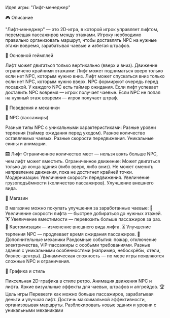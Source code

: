 Идея игры: "Лифт-менеджер"

🎮 Описание

"Лифт-менеджер" — это 2D-игра, в которой игрок управляет лифтом, перемещая пассажиров между этажами. Игроку необходимо правильно организовать маршрут, чтобы доставлять NPC на нужные этажи вовремя, зарабатывая чаевые и избегая штрафов.

🚀 Основной геймплей

Лифт может двигаться только вертикально (вверх и вниз).
Движение ограничено крайними этажами:
Лифт может подниматься вверх только если нет NPC, которым нужно вниз.
Лифт может спускаться вниз только если нет NPC, которым нужно вверх.
NPC формируют очередь перед посадкой.
У каждого NPC есть таймер ожидания.
Если лифт успевает доставить NPC вовремя — игрок получает чаевые.
Если NPC не попал на нужный этаж вовремя — игрок получает штраф.

🏢 Поведения и механики

🏃 NPC (пассажиры)

Разные типы NPC с уникальными характеристиками:
Разные уровни терпения (таймер ожидания перед уходом).
Разное количество оставляемых чаевых.
Разные скорости передвижения.
Уникальные скины и анимации.

🛗 Лифт
Ограниченное количество мест — нельзя взять больше NPC, чем лифт может вместить.
Ограниченное движение:
Может двигаться только до конца здания (либо вверх, либо вниз).
Не может сменить направление движения, пока не достигнет крайней точки.
Модернизации:
Увеличение скорости передвижения.
Увеличение грузоподъёмности (количество пассажиров).
Улучшение внешнего вида.

🏪 Магазин

В магазине можно покупать улучшения за заработанные чаевые:
🔺 Увеличение скорости лифта — быстрее добираться до нужных этажей.
🏋️ Увеличение вместимости — перевозить больше пассажиров за раз.
🎨 Кастомизация — изменение внешнего вида лифта.
⏳ Улучшение терпения NPC — продлевает время ожидания пассажиров.
🎯 Дополнительные механики
Рандомные события: пожар, отключение электричества, VIP-пассажиры с особыми требованиями.
Разные здания с уникальными особенностями (например, небоскрёбы, отели, бизнес-центры).
Динамическая сложность — по мере игры появляются сложные NPC и ограничения.

🎨 Графика и стиль

Пиксельная 2D-графика в стиле ретро.
Анимация движения NPC и лифта.
Яркие визуальные эффекты для чаевых, штрафов и апгрейдов.
🏆 Цель игры
Перевезти как можно больше пассажиров, зарабатывая деньги и улучшая лифт.
Достичь максимальной эффективности, организовывая маршруты.
Разблокировать новые здания и уровни с уникальными механиками
